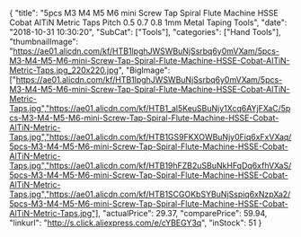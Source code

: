 {
	"title": "5pcs M3 M4 M5 M6 mini Screw Tap Spiral Flute Machine HSSE Cobat AlTiN Metric Taps Pitch 0.5 0.7 0.8 1mm Metal Taping Tools",
	"date": "2018-10-31 10:30:20",
	"SubCat": ["Tools"],
	"categories": ["Hand Tools"],
	"thumbnailImage": "https://ae01.alicdn.com/kf/HTB1lpghJWSWBuNjSsrbq6y0mVXam/5pcs-M3-M4-M5-M6-mini-Screw-Tap-Spiral-Flute-Machine-HSSE-Cobat-AlTiN-Metric-Taps.jpg_220x220.jpg",
	"BigImage": ["https://ae01.alicdn.com/kf/HTB1lpghJWSWBuNjSsrbq6y0mVXam/5pcs-M3-M4-M5-M6-mini-Screw-Tap-Spiral-Flute-Machine-HSSE-Cobat-AlTiN-Metric-Taps.jpg","https://ae01.alicdn.com/kf/HTB1_al5KeuSBuNjy1Xcq6AYjFXaC/5pcs-M3-M4-M5-M6-mini-Screw-Tap-Spiral-Flute-Machine-HSSE-Cobat-AlTiN-Metric-Taps.jpg","https://ae01.alicdn.com/kf/HTB1GS9FKXOWBuNjy0Fiq6xFxVXaq/5pcs-M3-M4-M5-M6-mini-Screw-Tap-Spiral-Flute-Machine-HSSE-Cobat-AlTiN-Metric-Taps.jpg","https://ae01.alicdn.com/kf/HTB19hFZB2uSBuNkHFqDq6xfhVXaS/5pcs-M3-M4-M5-M6-mini-Screw-Tap-Spiral-Flute-Machine-HSSE-Cobat-AlTiN-Metric-Taps.jpg","https://ae01.alicdn.com/kf/HTB1SCGOKbSYBuNjSspiq6xNzpXa2/5pcs-M3-M4-M5-M6-mini-Screw-Tap-Spiral-Flute-Machine-HSSE-Cobat-AlTiN-Metric-Taps.jpg"],
	"actualPrice": 29.37,
	"comparePrice": 59.94,
	"linkurl": "http://s.click.aliexpress.com/e/cYBEGY3q",
	"inStock": 51
}
